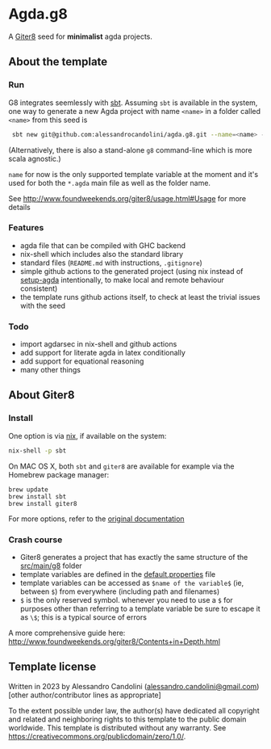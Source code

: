 # Agda.g8

A [Giter8][g8] seed for **minimalist** agda projects.

## About the template

### Run

G8 integrates seemlessly with [sbt](https://www.scala-sbt.org/). Assuming `sbt` is available in the system, one way to generate a new Agda project with name `<name>` in a folder called `<name>` from this seed is

```bash
 sbt new git@github.com:alessandrocandolini/agda.g8.git --name=<name> --force
```

(Alternatively, there is also a stand-alone `g8` command-line which is more scala agnostic.)

`name` for now is the only supported template variable at the moment and it's used for both the `*.agda` main file as well as the folder name.

See http://www.foundweekends.org/giter8/usage.html#Usage for more details

### Features

* agda file that can be compiled with GHC backend
* nix-shell which includes also the standard library
* standard files (`README.md` with instructions, `.gitignore`)
* simple github actions to the generated project (using nix instead of [setup-agda](https://github.com/wenkokke/setup-agda) intentionally, to make local and remote behaviour consistent) 
* the template runs github actions itself, to check at least the trivial issues with the seed

### Todo

* import agdarsec in nix-shell and github actions
* add support for literate agda in latex conditionally
* add support for equational reasoning
* many other things

## About Giter8

### Install

One option is via [nix](https://nixos.org/), if available on the system:
```bash
nix-shell -p sbt
```

On MAC OS X, both `sbt` and `giter8` are available for example via the Homebrew package manager:
```
brew update
brew install sbt
brew install giter8
```

For more options, refer to the [original documentation](http://www.foundweekends.org/giter8/setup.html)

### Crash course

* Giter8 generates a project that has exactly the same structure of the [src/main/g8](src/main/g8) folder
* template variables are defined in the [default.properties](src/main/g8/default.properties) file
* template variables can be accessed as `$name of the variable$` (ie, between `$`) from everywhere (including path and filenames)
* `$` is the only reserved symbol. whenever you need to use a `$` for purposes other than referring to a template variable be sure to escape it as `\$`; this is a typical source of errors

A more comprehensive guide here: http://www.foundweekends.org/giter8/Contents+in+Depth.html

Template license
----------------
Written in 2023 by Alessandro Candolini (alessandro.candolini@gmail.com)
[other author/contributor lines as appropriate]

To the extent possible under law, the author(s) have dedicated all copyright and related
and neighboring rights to this template to the public domain worldwide.
This template is distributed without any warranty. See <https://creativecommons.org/publicdomain/zero/1.0/>.

[g8]: https://www.foundweekends.org/giter8/
